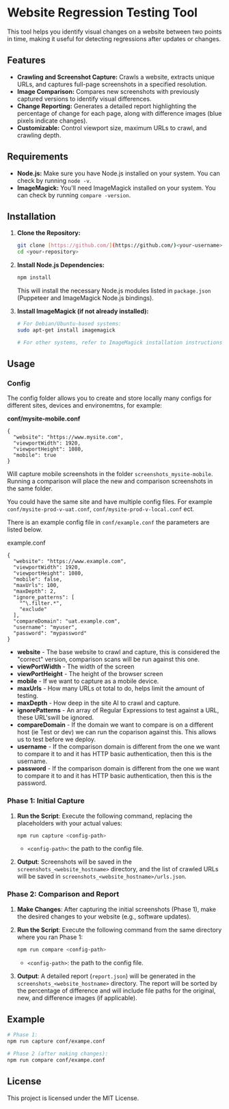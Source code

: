 # Website Regression Testing Tool

This tool helps you identify visual changes on a website between two points in time, making it useful for detecting regressions after updates or changes.

## Features

*   **Crawling and Screenshot Capture:** Crawls a website, extracts unique URLs, and captures full-page screenshots in a specified resolution.
*   **Image Comparison:** Compares new screenshots with previously captured versions to identify visual differences.
*   **Change Reporting:** Generates a detailed report highlighting the percentage of change for each page, along with difference images (blue pixels indicate changes).
*   **Customizable:**  Control viewport size, maximum URLs to crawl, and crawling depth.

## Requirements

*   **Node.js:** Make sure you have Node.js installed on your system. You can check by running `node -v`.
*   **ImageMagick:** You'll need ImageMagick installed on your system. You can check by running `compare -version`.

## Installation

1. **Clone the Repository:**
   ```bash
   git clone [https://github.com/](https://github.com/)<your-username>/<your-repository>.git
   cd <your-repository>
   ```

2. **Install Node.js Dependencies:**
    ```bash
    npm install
    ```
      This will install the necessary Node.js modules listed in `package.json` (Puppeteer and ImageMagick Node.js bindings).

3. **Install ImageMagick (if not already installed):**
    ```bash
    # For Debian/Ubuntu-based systems:
    sudo apt-get install imagemagick

    # For other systems, refer to ImageMagick installation instructions.
    ```

## Usage

### Config

The config folder allows you to create and store locally many configs for different sites, devices and environemtns, for example:

**conf/mysite-mobile.conf**
```
{
  "website": "https://www.mysite.com",
  "viewportWidth": 1920,
  "viewportHeight": 1080,
  "mobile": true
}
```

Will capture mobile screenshots in the folder `screenshots_mysite-mobile`. Running a comparison will place the new and comparison screenshots in the same folder.

You could have the same site and have multiple config files. For example `conf/mysite-prod-v-uat.conf`, `conf/mysite-prod-v-local.conf` ect.



There is an example config file in `conf/example.conf` the parameters are listed below.

example.conf
```
{
  "website": "https://www.example.com",
  "viewportWidth": 1920,
  "viewportHeight": 1080,
  "mobile": false,
  "maxUrls": 100,
  "maxDepth": 2,
  "ignore_patterns": [
    "^\.filter.*", 
    "exclude"
  ],
  "compareDomain": "uat.example.com",
  "username": "myuser",
  "password": "mypassword"
}
```

 * **website** - The base website to crawl and capture, this is considered the "correct" version, comparison scans will be run against this one.
 * **viewPortWidth** - The width of the screen
 * **viewPortHeight** - The height of the browser screen
 * **mobile** - If we want to capture as a mobile device.
 * **maxUrls** - How many URLs ot total to do, helps limit the amount of testing.
 * **maxDepth** - How deep in the site AI to crawl and capture.
 * **ignorePatterns** - An array of Regular Expressions to test against a URL, these URL'swill be ignored.
 * **compareDomain** - If the domain we want to compare is on a different host (ie Test or dev) we can run the coparison against this. This allows us to test before we deploy.
 * **username** - If the comparison domain is different from the one we want to compare it to and it has HTTP basic authentication, then this is the username.
 * **password** - If the comparison domain is different from the one we want to compare it to and it has HTTP basic authentication, then this is the password.




### Phase 1: Initial Capture

1. **Run the Script**: Execute the following command, replacing the placeholders with your actual values:
    ```bash
    npm run capture <config-path>
    ```

    * `<config-path>`: the path to the config file.

    
2. **Output**: Screenshots will be saved in the `screenshots_<website_hostname>` directory, and the list of crawled URLs will be saved in `screenshots_<website_hostname>/urls.json`.


### Phase 2: Comparison and Report

1. **Make Changes**: After capturing the initial screenshots (Phase 1), make the desired changes to your website (e.g., software updates).
2. **Run the Script**: Execute the following command from the same directory where you ran Phase 1:
    ```bash
    npm run compare <config-path>
    ```

    * `<config-path>`: the path to the config file.


3. **Output**: A detailed report (`report.json`) will be generated in the `screenshots_<website_hostname>` directory. The report will be sorted by the percentage of difference and will include file paths for the original, new, and difference images (if applicable).

## Example

```bash
# Phase 1:
npm run capture conf/exampe.conf

# Phase 2 (after making changes):
npm run compare conf/exampe.conf
```

## License

This project is licensed under the MIT License.

